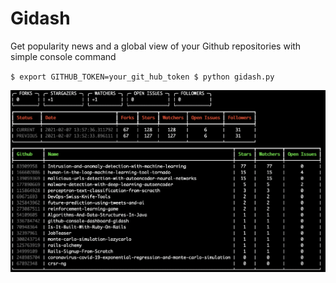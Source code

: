# Gidash
Get popularity news and a global view of your Github repositories with simple console command 

`
$ export GITHUB_TOKEN=your_git_hub_token
$ python gidash.py
`

<img src='https://github.com/slrbl/github-console-dashboard-gidash/blob/main/screencap_1.png'/>

